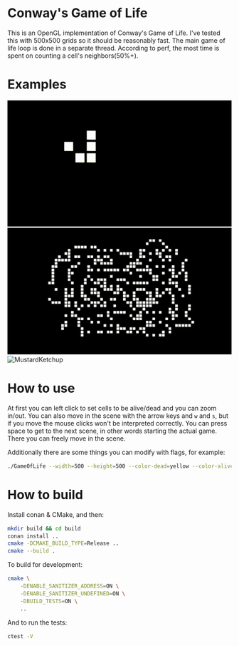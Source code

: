 # Conway's Game of Life
This is an OpenGL implementation of Conway's Game of Life. I've tested this with 500x500 grids so it should be reasonably fast. The main game of life loop is done in a separate thread. According to perf, the most time is spent on counting a cell's neighbors(50%+).

# Examples
![Walker](./media/Walker.gif)
![Random](./media/Random.gif)
![MustardKetchup](./media/MustardKetchup.gif)

# How to use
At first you can left click to set cells to be alive/dead and you can zoom in/out. You can also move in the scene with the arrow keys and `w` and `s`, but if you move the mouse clicks won't be interpreted correctly. You can press space to get to the next scene, in other words starting the actual game. There you can freely move in the scene.

Additionally there are some things you can modify with flags, for example:
```sh
./GameOfLife --width=500 --height=500 --color-dead=yellow --color-alive=red
```

# How to build
Install conan & CMake, and then:
```sh
mkdir build && cd build
conan install ..
cmake -DCMAKE_BUILD_TYPE=Release ..
cmake --build .
```

To build for development:
```sh
cmake \
    -DENABLE_SANITIZER_ADDRESS=ON \
    -DENABLE_SANITIZER_UNDEFINED=ON \
    -DBUILD_TESTS=ON \
    ..
```

And to run the tests:
```sh
ctest -V
```
